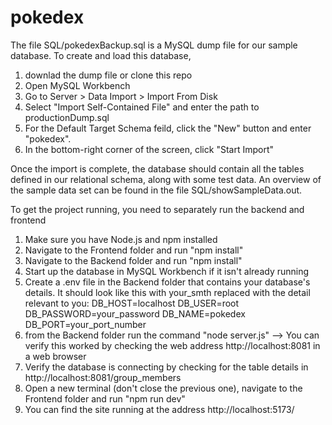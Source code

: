 # pokedex

The file SQL/pokedexBackup.sql is a MySQL dump file for our sample database. To create and load this database,
1. downlad the dump file or clone this repo
2. Open MySQL Workbench
3. Go to Server > Data Import > Import From Disk
4. Select "Import Self-Contained File" and enter the path to productionDump.sql
5. For the Default Target Schema feild, click the "New" button and enter "pokedex".
6. In the bottom-right corner of the screen, click "Start Import"

Once the import is complete, the database should contain all the tables defined in our relational schema, along with some test data.
An overview of the sample data set can be found in the file SQL/showSampleData.out.


To get the project running, you need to separately run the backend and frontend

1. Make sure you have Node.js and npm installed
2. Navigate to the Frontend folder and run "npm install"
3. Navigate to the Backend folder and run "npm install"
4. Start up the database in MySQL Workbench if it isn't already running
5. Create a .env file in the Backend folder that contains your database's details. It should look like this with your_smth replaced with the detail relevant to you:
DB_HOST=localhost
DB_USER=root
DB_PASSWORD=your_password
DB_NAME=pokedex
DB_PORT=your_port_number
6. from the Backend folder run the command "node server.js" --> You can verify this worked by checking the web address http://localhost:8081 in a web browser
7. Verify the database is connecting by checking for the table details in http://localhost:8081/group_members
8. Open a new terminal (don't close the previous one), navigate to the Frontend folder and run "npm run dev"
9. You can find the site running at the address http://localhost:5173/